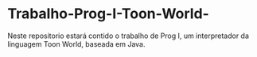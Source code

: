 # Trabalho-Prog-I-Toon-World-
Neste repositorio estará contido o trabalho de Prog I, um interpretador da linguagem Toon World, baseada em Java.
